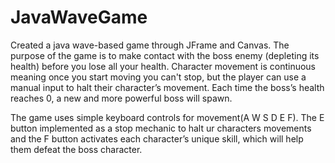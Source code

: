 # JavaWaveGame

Created a java wave-based game through JFrame and Canvas. The purpose of the game is to make contact with the boss enemy (depleting its health) before 
you lose all your health. Character movement is continuous meaning once you start moving you can't stop, but the player can use a manual input to halt their
character’s movement. Each time the boss’s health reaches 0, a new and more powerful boss will spawn.

The game uses simple keyboard controls for movement(A W S D E F). The E button implemented as a stop mechanic to halt ur characters movements and the F button 
activates each character’s unique skill, which will help them defeat the boss character.
